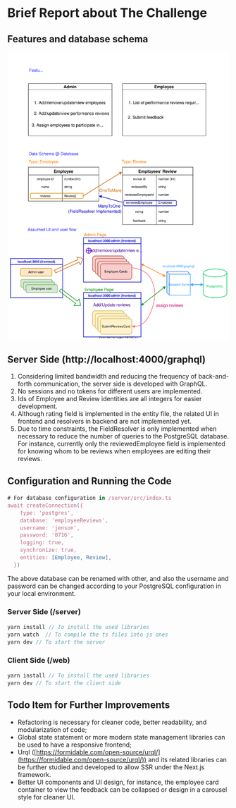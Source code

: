 # Brief Report about The Challenge

## Features and database schema

![challenge.svg](BriefReport/challenge.svg)


## Server Side (http://localhost:4000/graphql)

1. Considering limited bandwidth and reducing the frequency of back-and-forth communication, the server side is developed with GraphQL.
2. No sessions and no tokens for different users are implemented.
3. Ids of Employee and Review identities are all integers for easier development.
4. Although rating field is implemented in the entity file, the related UI in frontend and resolvers in backend are not implemented yet.
5. Due to time constraints, the FieldResolver is only implemented when necessary to reduce the number of queries to the PostgreSQL database. For instance, currently only the reviewedEmployee field is implemented for knowing whom to be reviews when employees are editing their reviews.

## Configuration and Running the Code

```jsx
# For database configuration in /server/src/index.ts
await createConnection({
    type: 'postgres',
    database: 'employeeReviews',
    username: 'jenson',
    password: '0716',
    logging: true,
    synchronize: true,
    entities: [Employee, Review],
  })
```

The above database can be renamed with other, and also the username and password can be changed according to your PostgreSQL configuration in your local environment.

### Server Side (/server)

```jsx
yarn install // To install the used libraries
yarn watch  // To compile the ts files into js ones
yarn dev // To start the server
```

### Client Side (/web)

```jsx
yarn install // To install the used libraries
yarn dev // To start the client side
```

## Todo Item for Further Improvements

- Refactoring is necessary for cleaner code, better readability, and modularization of code;
- Global state statement or more modern state management libraries can be used to have a responsive frontend;
- Urql ([https://formidable.com/open-source/urql/](https://formidable.com/open-source/urql/)) and its related libraries can be further studied and developed to allow SSR under the Next.js framework.
- Better UI components and UI design, for instance, the employee card container to view the feedback can be collapsed or design in a carousel style for cleaner UI.
